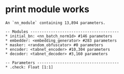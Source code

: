 # print module works

    An `nn_module` containing 13,894 parameters.
    
    -- Modules ---------------------------------------
    * initial_bn: <nn_batch_norm1d> #146 parameters
    * embedder: <embedding_generator> #283 parameters
    * masker: <random_obfuscator> #0 parameters
    * encoder: <tabnet_encoder> #10,304 parameters
    * decoder: <tabnet_decoder> #3,160 parameters
    
    -- Parameters ------------------------------------
    * .check: Float [1:1]

